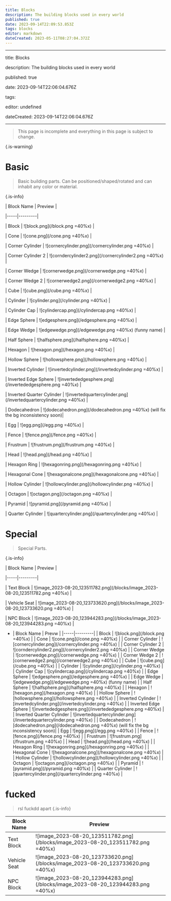 ```yaml
---
title: Blocks
description: The building blocks used in every world
published: true
date: 2023-09-14T22:09:53.853Z
tags: blocks
editor: markdown
dateCreated: 2023-05-11T08:27:04.372Z
---
```


---

title: Blocks

description: The building blocks used in every world

published: true

date: 2023-09-14T22:06:04.676Z

tags: 

editor: undefined

dateCreated: 2023-09-14T22:06:04.676Z

---

> This page is incomplete and everything in this page is subject to change.

{.is-warning}

# <i class="fa-regular fa-cube"></i> Basic

> Basic building parts. Can be positioned/shaped/rotated and can inhabit any color or material.

{.is-info}

| Block Name | Preview |

|-----|---------|

| Block | ![block.png](/block.png =40%x) |

| Cone | ![cone.png](/cone.png =40%x) |

| Corner Cylinder | ![cornercylinder.png](/cornercylinder.png =40%x) |

| Corner Cylinder 2 | ![corndercylinder2.png](/cornercylinder2.png =40%x) |

| Corner Wedge | ![cornerwedge.png](/cornerwedge.png =40%x) |

| Corner Wedge 2 | ![cornerwedge2.png](/cornerwedge2.png =40%x) |

| Cube | ![cube.png](/cube.png =40%x) |

| Cylinder | ![cylinder.png](/cylinder.png =40%x) |

| Cylinder Cap | ![cylindercap.png](/cylindercap.png =40%x) |

| Edge Sphere | ![edgesphere.png](/edgesphere.png =40%x) |

| Edge Wedge | ![edgewedge.png](/edgewedge.png =40%x) (funny name) |

| Half Sphere | ![halfsphere.png](/halfsphere.png =40%x) |

| Hexagon | ![hexagon.png](/hexagon.png =40%x) |

| Hollow Sphere | ![hollowsphere.png](/hollowsphere.png =40%x) |

| Inverted Cylinder | ![invertedcylinder.png](/invertedcylinder.png =40%x) |

| Inverted Edge Sphere | ![invertededgesphere.png](/invertededgesphere.png =40%x) |

| Inverted Quarter Cylinder | ![invertedquartercylinder.png](/invertedquartercylinder.png =40%x) |

| Dodecahedron | ![dodecahedron.png](/dodecahedron.png =40%x) (will fix the bg inconsistency soon)| 

| Egg | ![egg.png](/egg.png =40%x) |

| Fence | ![fence.png](/fence.png =40%x) |

| Frustrum | ![frustrum.png](/frustrum.png =40%x) |

| Head | ![head.png](/head.png =40%x) |

| Hexagon Ring | ![hexagonring.png](/hexagonring.png =40%x) |

| Hexagonal Cone | ![hexagonalcone.png](/hexagonalcone.png =40%x) |

| Hollow Cylinder | ![hollowcylinder.png](/hollowcylinder.png =40%x) |

| Octagon | ![octagon.png](/octagon.png =40%x) |

| Pyramid | ![pyramid.png](/pyramid.png =40%x) |

| Quarter Cylinder | ![quartercylinder.png](/quartercylinder.png =40%x) |

# <i class="fa-regular fa-wand-magic-sparkles"></i> Special

> Special Parts.

{.is-info}

| Block Name | Preview |

|-----|---------|

| Text Block | ![image_2023-08-20_123511782.png](/blocks/image_2023-08-20_123511782.png =40%x) |

| Vehicle Seat | ![image_2023-08-20_123733620.png](/blocks/image_2023-08-20_123733620.png =40%x) |

| NPC Block | ![image_2023-08-20_123944283.png](/blocks/image_2023-08-20_123944283.png =40%x) |






- | Block Name | Prevw |
|-----|---------|
| Block | ![block.png](/block.png =40%x) |
| Cone | ![cone.png](/cone.png =40%x) |
| Corner Cylinder | ![cornercylinder.png](/cornercylinder.png =40%x) |
| Corner Cylinder 2 | ![corndercylinder2.png](/cornercylinder2.png =40%x) |
| Corner Wedge | ![cornerwedge.png](/cornerwedge.png =40%x) |
| Corner Wedge 2 | ![cornerwedge2.png](/cornerwedge2.png =40%x) |
| Cube | ![cube.png](/cube.png =40%x) |
| Cylinder | ![cylinder.png](/cylinder.png =40%x) |
| Cylinder Cap | ![cylindercap.png](/cylindercap.png =40%x) |
| Edge Sphere | ![edgesphere.png](/edgesphere.png =40%x) |
| Edge Wedge | ![edgewedge.png](/edgewedge.png =40%x) (funny name) |
| Half Sphere | ![halfsphere.png](/halfsphere.png =40%x) |
| Hexagon | ![hexagon.png](/hexagon.png =40%x) |
| Hollow Sphere | ![hollowsphere.png](/hollowsphere.png =40%x) |
| Inverted Cylinder | ![invertedcylinder.png](/invertedcylinder.png =40%x) |
| Inverted Edge Sphere | ![invertededgesphere.png](/invertededgesphere.png =40%x) |
| Inverted Quarter Cylinder | ![invertedquartercylinder.png](/invertedquartercylinder.png =40%x) |
| Dodecahedron | ![dodecahedron.png](/dodecahedron.png =40%x) (will fix the bg inconsistency soon)| 
| Egg | ![egg.png](/egg.png =40%x) |
| Fence | ![fence.png](/fence.png =40%x) |
| Frustrum | ![frustrum.png](/frustrum.png =40%x) |
| Head | ![head.png](/head.png =40%x) |
| Hexagon Ring | ![hexagonring.png](/hexagonring.png =40%x) |
| Hexagonal Cone | ![hexagonalcone.png](/hexagonalcone.png =40%x) |
| Hollow Cylinder | ![hollowcylinder.png](/hollowcylinder.png =40%x) |
| Octagon | ![octagon.png](/octagon.png =40%x) |
| Pyramid | ![pyramid.png](/pyramid.png =40%x) |
| Quarter Cylinder | ![quartercylinder.png](/quartercylinder.png =40%x) |

# <i class="fa-regular fa-wand-magic-sparkles"></i> fucked
> rsl fuckdd apart
{.is-info}

| Block Name | Preview |
|-----|---------|
| Text Block | ![image_2023-08-20_123511782.png](/blocks/image_2023-08-20_123511782.png =40%x) |
| Vehicle Seat | ![image_2023-08-20_123733620.png](/blocks/image_2023-08-20_123733620.png =40%x) |
| NPC Block | ![image_2023-08-20_123944283.png](/blocks/image_2023-08-20_123944283.png =40%x)